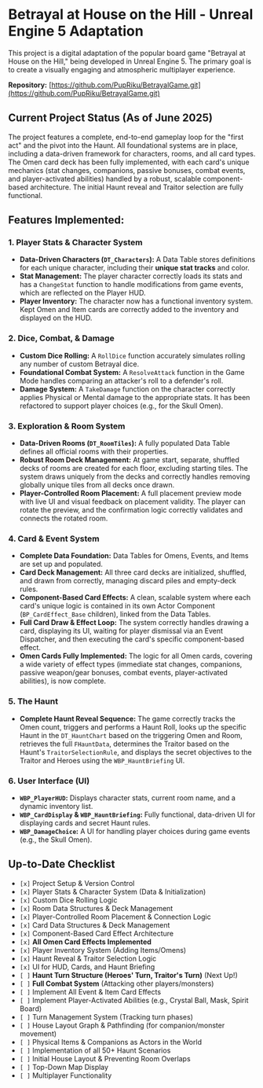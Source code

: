 # Betrayal at House on the Hill - Unreal Engine 5 Adaptation

This project is a digital adaptation of the popular board game "Betrayal at House on the Hill," being developed in Unreal Engine 5. The primary goal is to create a visually engaging and atmospheric multiplayer experience.

**Repository:** [https://github.com/PupRiku/BetrayalGame.git](https://github.com/PupRiku/BetrayalGame.git)

## Current Project Status (As of June 2025)

The project features a complete, end-to-end gameplay loop for the "first act" and the pivot into the Haunt. All foundational systems are in place, including a data-driven framework for characters, rooms, and all card types. The Omen card deck has been fully implemented, with each card's unique mechanics (stat changes, companions, passive bonuses, combat events, and player-activated abilities) handled by a robust, scalable component-based architecture. The initial Haunt reveal and Traitor selection are fully functional.

## Features Implemented:

### 1. Player Stats & Character System

- **Data-Driven Characters (`DT_Characters`):** A Data Table stores definitions for each unique character, including their **unique stat tracks** and color.
- **Stat Management:** The player character correctly loads its stats and has a `ChangeStat` function to handle modifications from game events, which are reflected on the Player HUD.
- **Player Inventory:** The character now has a functional inventory system. Kept Omen and Item cards are correctly added to the inventory and displayed on the HUD.

### 2. Dice, Combat, & Damage

- **Custom Dice Rolling:** A `RollDice` function accurately simulates rolling any number of custom Betrayal dice.
- **Foundational Combat System:** A `ResolveAttack` function in the Game Mode handles comparing an attacker's roll to a defender's roll.
- **Damage System:** A `TakeDamage` function on the character correctly applies Physical or Mental damage to the appropriate stats. It has been refactored to support player choices (e.g., for the Skull Omen).

### 3. Exploration & Room System

- **Data-Driven Rooms (`DT_RoomTiles`):** A fully populated Data Table defines all official rooms with their properties.
- **Robust Room Deck Management:** At game start, separate, shuffled decks of rooms are created for each floor, excluding starting tiles. The system draws uniquely from the decks and correctly handles removing globally unique tiles from all decks once drawn.
- **Player-Controlled Room Placement:** A full placement preview mode with live UI and visual feedback on placement validity. The player can rotate the preview, and the confirmation logic correctly validates and connects the rotated room.

### 4. Card & Event System

- **Complete Data Foundation:** Data Tables for Omens, Events, and Items are set up and populated.
- **Card Deck Management:** All three card decks are initialized, shuffled, and drawn from correctly, managing discard piles and empty-deck rules.
- **Component-Based Card Effects:** A clean, scalable system where each card's unique logic is contained in its own Actor Component (`BP_CardEffect_Base` children), linked from the Data Tables.
- **Full Card Draw & Effect Loop:** The system correctly handles drawing a card, displaying its UI, waiting for player dismissal via an Event Dispatcher, and then executing the card's specific component-based effect.
- **Omen Cards Fully Implemented:** The logic for all Omen cards, covering a wide variety of effect types (immediate stat changes, companions, passive weapon/gear bonuses, combat events, player-activated abilities), is now complete.

### 5. The Haunt

- **Complete Haunt Reveal Sequence:** The game correctly tracks the Omen count, triggers and performs a Haunt Roll, looks up the specific Haunt in the `DT_HauntChart` based on the triggering Omen and Room, retrieves the full `FHauntData`, determines the Traitor based on the Haunt's `TraitorSelectionRule`, and displays the secret objectives to the Traitor and Heroes using the `WBP_HauntBriefing` UI.

### 6. User Interface (UI)

- **`WBP_PlayerHUD`:** Displays character stats, current room name, and a dynamic inventory list.
- **`WBP_CardDisplay` & `WBP_HauntBriefing`:** Fully functional, data-driven UI for displaying cards and secret Haunt rules.
- **`WBP_DamageChoice`:** A UI for handling player choices during game events (e.g., the Skull Omen).

## Up-to-Date Checklist

- `[x]` Project Setup & Version Control
- `[x]` Player Stats & Character System (Data & Initialization)
- `[x]` Custom Dice Rolling Logic
- `[x]` Room Data Structures & Deck Management
- `[x]` Player-Controlled Room Placement & Connection Logic
- `[x]` Card Data Structures & Deck Management
- `[x]` Component-Based Card Effect Architecture
- `[x]` **All Omen Card Effects Implemented**
- `[x]` Player Inventory System (Adding Items/Omens)
- `[x]` Haunt Reveal & Traitor Selection Logic
- `[x]` UI for HUD, Cards, and Haunt Briefing
- `[ ]` **Haunt Turn Structure (Heroes' Turn, Traitor's Turn)** (Next Up!)
- `[ ]` **Full Combat System** (Attacking other players/monsters)
- `[ ]` Implement All Event & Item Card Effects
- `[ ]` Implement Player-Activated Abilities (e.g., Crystal Ball, Mask, Spirit Board)
- `[ ]` Turn Management System (Tracking turn phases)
- `[ ]` House Layout Graph & Pathfinding (for companion/monster movement)
- `[ ]` Physical Items & Companions as Actors in the World
- `[ ]` Implementation of all 50+ Haunt Scenarios
- `[ ]` Initial House Layout & Preventing Room Overlaps
- `[ ]` Top-Down Map Display
- `[ ]` Multiplayer Functionality
